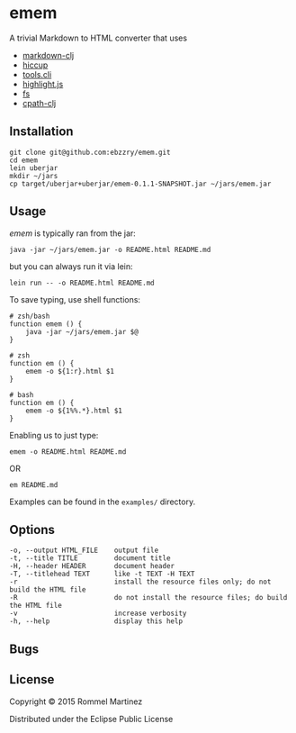 emem
======================================================================

A trivial Markdown to HTML converter that uses

* [markdown-clj](https://github.com/yogthos/markdown-clj)
* [hiccup](https://github.com/weavejester/hiccup)
* [tools.cli](https://github.com/clojure/tools.cli)
* [highlight.js](https://github.com/isagalaev/highlight.js)
* [fs](https://github.com/raynes/fs/)
* [cpath-clj](https://github.com/xsc/cpath-clj)

## Installation

    git clone git@github.com:ebzzry/emem.git
    cd emem
    lein uberjar
    mkdir ~/jars
    cp target/uberjar+uberjar/emem-0.1.1-SNAPSHOT.jar ~/jars/emem.jar

## Usage

*emem* is typically ran from the jar:

    java -jar ~/jars/emem.jar -o README.html README.md

but you can always run it via lein:

    lein run -- -o README.html README.md

To save typing, use shell functions:

    # zsh/bash
    function emem () {
        java -jar ~/jars/emem.jar $@
    }
    
    # zsh
    function em () {
        emem -o ${1:r}.html $1
    }
    
    # bash
    function em () {
        emem -o ${1%%.*}.html $1
    }

Enabling us to just type:

    emem -o README.html README.md

OR

    em README.md

Examples can be found in the `examples/` directory.


## Options

    -o, --output HTML_FILE    output file
    -t, --title TITLE         document title
    -H, --header HEADER       document header
    -T, --titlehead TEXT      like -t TEXT -H TEXT
    -r                        install the resource files only; do not build the HTML file
    -R                        do not install the resource files; do build the HTML file
    -v                        increase verbosity
    -h, --help                display this help

## Bugs


## License

Copyright © 2015 Rommel Martinez

Distributed under the Eclipse Public License

